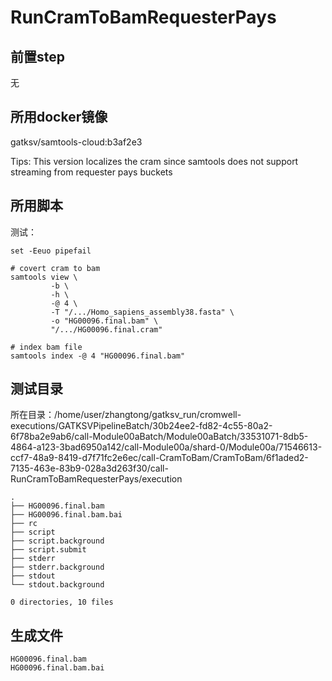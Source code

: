 # RunCramToBamRequesterPays

## 前置step

无

## 所用docker镜像

gatksv/samtools-cloud:b3af2e3

Tips: This version localizes the cram since samtools does not support streaming from requester pays buckets

## 所用脚本

测试：

```shell
set -Eeuo pipefail

# covert cram to bam
samtools view \
         -b \
         -h \
         -@ 4 \
         -T "/.../Homo_sapiens_assembly38.fasta" \
         -o "HG00096.final.bam" \
         "/.../HG00096.final.cram"

# index bam file
samtools index -@ 4 "HG00096.final.bam"
```
## 测试目录
所在目录：/home/user/zhangtong/gatksv_run/cromwell-executions/GATKSVPipelineBatch/30b24ee2-fd82-4c55-80a2-6f78ba2e9ab6/call-Module00aBatch/Module00aBatch/33531071-8db5-4864-a123-3bad6950a142/call-Module00a/shard-0/Module00a/71546613-ccf7-48a9-8419-d7f71fc2e6ec/call-CramToBam/CramToBam/6f1aded2-7135-463e-83b9-028a3d263f30/call-RunCramToBamRequesterPays/execution
```
.
├── HG00096.final.bam
├── HG00096.final.bam.bai
├── rc
├── script
├── script.background
├── script.submit
├── stderr
├── stderr.background
├── stdout
└── stdout.background

0 directories, 10 files
```
## 生成文件
```
HG00096.final.bam
HG00096.final.bam.bai
```
